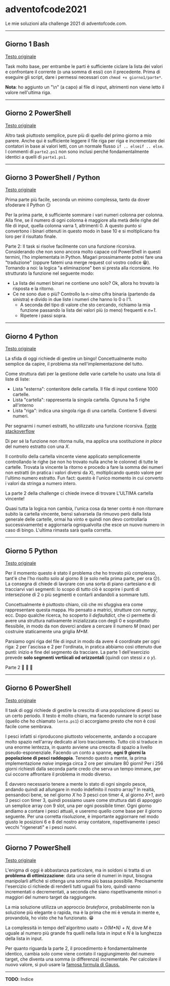 # adventofcode2021
Le mie soluzioni alla challenge 2021 di adventofcode.com.

---

## Giorno 1 Bash
[Testo originale](https://adventofcode.com/2021/day/1)

Task molto base, per entrambe le parti è sufficiente ciclare la lista dei valori e confrontare il corrente (o una somma di essi) con il precedente. Prima di eseguire gli script, dare i permessi necessari con `chmod +x giorno1/parte*`.

**Nota**: ho aggiunto un "\n" (a capo) al file di input, altrimenti non viene letto il valore nell'ultima riga.

---

## Giorno 2 PowerShell
[Testo originale](https://adventofcode.com/2021/day/2)

Altro task piuttosto semplice, pure più di quello del primo giorno a mio parere. Anche qui è sufficiente leggere il file riga per riga e incrementare dei contatori in base ai valori letti, con un normale flusso `if .. elseif .. else`. I commenti di `parte2.ps1` non sono inclusi perché fondamentalmente identici a quelli di `parte1.ps1`.

---

## Giorno 3 PowerShell / Python
[Testo originale](https://adventofcode.com/2021/day/3)

Prima parte più facile, seconda un minimo complessa, tanto da dover sfoderare il Python :smirk:

Per la prima parte, è sufficiente sommare i vari numeri colonna per colonna. Alla fine, se il numero di ogni colonna è maggiore alla metà delle righe del file di input, quella colonna varra 1, altrimenti 0. A questo punto si convertono i binari ottenuti in questo modo in base 10 e si moltiplicano fra loro per il risultato finale.

Parte 2: Il task si risolve facilmente con una funzione ricorsiva. Considerando che non sono ancora molto capace col PowerShell in questi termini, l'ho implementata in Python. Magari prossimamente potrei fare una "traduzione" (oppure fatemi una merge request col vostro codice :grin:).
Tornando a noi: la logica "a eliminazione" ben si presta alla ricorsione. Ho strutturato la funzione nel seguente modo:
- La lista dei numeri binari ne contiene uno solo? Ok, allora ho trovato la risposta e la ritorno.
- Ce ne sono due o più? Controllo la *n-sima* cifra binaria (partendo da sinistra) e divido in due liste i numeri che hanno lo 0 o l'1.
    - A seconda del tipo di valore che sto cercando, richiamo la mia funzione passando la lista dei valori più (o meno) frequenti e *n+1*.
    - Ripetere i passi sopra.
---

## Giorno 4 Python
[Testo originale](https://adventofcode.com/2021/day/3)

La sfida di oggi richiede di gestire un bingo! Concettualmente molto semplice da capire, il problema sta nell'implementazione del tutto.

Come struttura dati per la gestione delle varie cartelle ho usato una lista di liste di liste:
- Lista "esterna": contenitore delle cartella. Il file di input contiene 1000 cartelle.
- Lista "cartella": rappresenta la singola cartella. Ognuna ha 5 righe all'interno
- Lista "riga": indica una singola riga di una cartella. Contiene 5 diversi numeri.

Per segnarmi i numeri estratti, ho utilizzato una funzione ricorsiva. [Fonte stackoverflow](https://stackoverflow.com/a/24516475/9851915)

Di per sé la funzione non ritorna nulla, ma applica una sostituzione *in place* del numero estratto con una *X*.

Il controllo della cartella vincente viene applicato semplicemente controllando le righe (se non ho trovato nulla anche le colonne) di tutte le cartelle. Trovata la vincente la ritorno e procedo a fare la somma dei numeri non estratti (in pratica i valori diversi da *X*), moltiplicando questo valore per l'ultimo numero estratto. Fun fact: questo è l'unico momento in cui converto i valori da stringa a numero intero.

La parte 2 della challenge ci chiede invece di trovare L'ULTIMA cartella vincente!

Quasi tutta la logica non cambia, l'unica cosa da tener conto è non ritornare subito la cartella vincente, bensì salvarsela (la rimuovo però dalla lista generale delle cartelle, ormai ha vinto e quindi non devo controllarla successivamente) e aggiornarla ogniqualvolta che esce un nuovo numero in caso di bingo. L'ultima rimasta sarà quella corretta.

---

## Giorno 5 Python
[Testo originale](https://adventofcode.com/2021/day/5)

Per il momento questo è stato il problema che ho trovato più complesso, tant'è che l'ho risolto solo al giorno 8 (e solo nella prima parte, per ora :confused:). La consegna di chiede di lavorare con una sorta di piano cartesiano e di tracciarvi vari segmenti: lo scopo di tutto ciò è scoprire i punti di intersezione di 2 o più segmenti e contarli andandoli a sommare tutti.

Concettualmente è piuttosto chiaro, ciò che mi sfuggiva era come rappresentare questa mappa. Ho pensato a matrici, strutture con *numpy*, ecc. Dopo qualche ricerca, ho scoperto il *defaultdict*, che ci permette di avere una struttura nativamente inizializzata con degli 0 e soprattutto flessibile, in modo da non doverci andare a cercare il numero *M* (max) per costruire staticamente una griglia *M\*M*.

Parsiamo ogni riga del file di input in modo da avere 4 coordinate per ogni riga: 2 per l'ascissa e 2 per l'ordinata, in pratica abbiamo così ottenuto due punti: inizio e fine del segmento da tracciare. La parte 1 dell'esercizio prevede **solo segmenti vertiicali od orizzontali** (quindi con stessi *x* o *y*).

Parte 2 :construction_worker: :construction_worker: :construction_worker:

---

## Giorno 6 PowerShell
[Testo originale](https://adventofcode.com/2021/day/6)

Il task di oggi richiede di gestire la crescita di una popolazione di pesci su un certo periodo. Il testo è molto chiaro, ma facendo runnare lo script base (quello che ho chiamato `lento.ps1`) ci accorgiamo presto che non è così facile come sembrava.

I pesci infatti si riproducono piuttosto velocemente, andando a occupare molto spazio nell'array dedicato al loro tracciamento. Tutto ciò si traduce in una enorme lentezza, in quanto avviene una crescita di spazio a livello pseudo-esponenziale. Facendo un conto a spanne, **ogni 9 giorni la popolazione di pesci raddoppia**. Tenendo questo a mente, la prima implementazione *naive* impiega circa 2 ore per simulare 80 giorni! Per i 256 giorni richiesti dalla seconda parte credo che serva un tempo immane, per cui occorre affrontare il problema in modo diverso.

È davvero necessario tenere a mente lo stato di ogni singolo pesce, andando quindi ad allungare in modo indefinito il nostro array? In realtà, pensandoci bene, se nel giorno *X* ho 3 pesci con timer 4, al giorno *X+1*, avrò 3 pesci con timer 3, quindi possiamo usare come struttura dati di appoggio un semplice array con 9 slot, una per ogni possibile timer. Ogni giorno andiamo a contare i pesci attuali, e useremo quello come base per il giorno seguente. Per una corretta risoluzione, è importante aggiornare nel modo giusto le posizioni 6 e 8 del nostro array contatore, rispettivamente i pesci vecchi "rigenerati" e i pesci nuovi.

---

## Giorno 7 PowerShell
[Testo originale](https://adventofcode.com/2021/day/7)

L'enigma di oggi è abbastanza particolare, ma in soldoni si tratta di un **problema di ottimizzazione**: data una serie di numeri in input, bisogna manipolarli affiché si ottenga una somma più bassa possibile. Precisamente l'esercizio ci richiede di renderli tutti uguali fra loro, quindi vanno incrementati o decrementati, a seconda che siano rispettivamente minori o maggiori del numero target da raggiungere.

La mia soluzione utilizza un approccio *bruteforce*, probabilmente non la soluzione più elegante o rapida, ma è la prima che mi è venuta in mente e, provandola, ho visto che ha funzionato. :grin:

La complessità in tempo dell'algoritmo usato = *O(M\*N) + N*, dove *M* è uguale al numero più grande fra quelli nella lista in input e *N* è la lunghezza della lista in input.

Per quanto riguarda la parte 2, il procedimento è fondamentalmente identico, cambia solo come viene contato il raggiungimento del numero target, che diventa una somma (o differenza) incrementale. Per calcolare il nuovo valore, si può usare la [famosa formula di Gauss.](https://it.wikipedia.org/wiki/1_%2B_2_%2B_3_%2B_4_%2B_%C2%B7_%C2%B7_%C2%B7)

---

**TODO**: Indice
